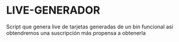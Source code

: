 # LIVE-GENERADOR
Script que genera live de tarjetas generadas de un bin funcional así obtendremos una suscripción más propensa a obtenerla

